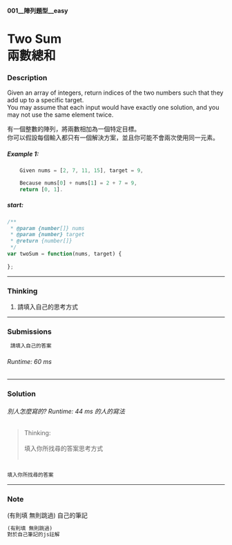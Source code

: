 #### 001__陣列題型__easy
# Two Sum <br/>兩數總和

### Description
Given an array of integers, return indices of the two numbers such that they add up to a specific target.
<br/>
You may assume that each input would have exactly one solution, and you may not use the same element twice.

有一個整數的陣列，將兩數相加為一個特定目標。
<br/>
你可以假設每個輸入都只有一個解決方案，並且你可能不會兩次使用同一元素。
<br/>

##### Example 1:
```js
    Given nums = [2, 7, 11, 15], target = 9,

    Because nums[0] + nums[1] = 2 + 7 = 9,
    return [0, 1].
```
##### start:
```js
/**
 * @param {number[]} nums
 * @param {number} target
 * @return {number[]}
 */
var twoSum = function(nums, target) {
    
};
```
* * *
### Thinking
1. 請填入自己的思考方式

* * *
### Submissions
```js
 請填入自己的答案

```
###### Runtime: 60 ms
* * *
### Solution
###### 別人怎麼寫的? Runtime: 44 ms 的人的寫法
>Thinking:
    <br/><br/>
    填入你所找尋的答案思考方式
    <br/><br/>
```js

填入你所找尋的答案

```
* * *
### Note
(有則填 無則跳過)
 自己的筆記

```js
(有則填 無則跳過)
對於自己筆記的js註解

```